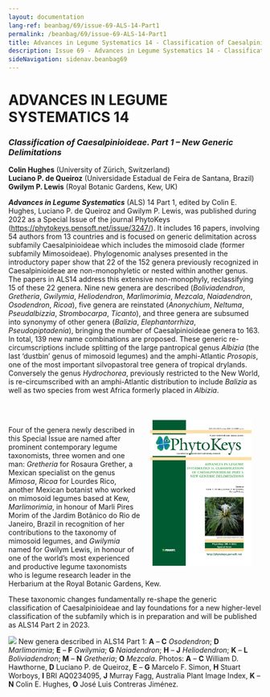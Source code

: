 ```yaml
---
layout: documentation
lang-ref: beanbag/69/issue-69-ALS-14-Part1
permalink: /beanbag/69/issue-69-ALS-14-Part1
title: Advances in Legume Systematics 14 - Classification of Caesalpinioideae. Part 1 - New Generic Delimitations.
description: Issue 69 - Advances in Legume Systematics 14 - Classification of Caesalpinioideae. Part 1 - New Generic Delimitations.
sideNavigation: sidenav.beanbag69
---
```


# ADVANCES IN LEGUME SYSTEMATICS 14

### *Classification of Caesalpinioideae. Part 1 – New Generic Delimitations*

**Colin Hughes** (University of Zürich, Switzerland)  
**Luciano P. de Queiroz** (Universidade Estadual de Feira de Santana, Brazil)  
**Gwilym P. Lewis** (Royal Botanic Gardens, Kew, UK)  

***Advances in Legume Systematics*** (ALS) 14 Part 1, edited by Colin E. Hughes, Luciano P. de Queiroz and Gwilym P. Lewis, was published during 2022 as a Special Issue of the journal PhytoKeys (<https://phytokeys.pensoft.net/issue/3247/>). It includes 16 papers, involving 54 authors from 13 countries and is focused on generic delimitation across subfamily Caesalpinioideae which includes the mimosoid clade (former subfamily Mimosoideae). Phylogenomic analyses presented in the introductory paper show that 22 of the 152 genera previously recognized in Caesalpinioideae are non-monophyletic or nested within another genus. The papers in ALS14 address this extensive non-monophyly, reclassifying 15 of these 22 genera. Nine new genera are described (*Boliviadendron*, *Gretheria*, *Gwilymia*, *Heliodendron*, *Marlimorimia*, *Mezcala*, *Naiadendron*, *Osodendron*, *Ricoa*), five genera are reinstated (*Anonychium*, *Neltuma*, *Pseudalbizzia*, *Strombocarpa*, *Ticanto*), and three genera are subsumed into synonymy of other genera (*Balizia*, *Elephantorrhiza*, *Pseudopiptadenia*), bringing the number of Caesalpinioideae genera to 163. In total, 139 new name combinations are proposed. These generic re-circumscriptions include splitting of the large pantropical genus *Albizia* (the last ‘dustbin’ genus of mimosoid legumes) and the amphi-Atlantic *Prosopis*, one of the most important silvopastoral tree genera of tropical drylands. Conversely the genus *Hydrochorea*, previously restricted to the New World, is re-circumscribed with an amphi-Atlantic distribution to include *Balizia* as well as two species from west Africa formerly placed in *Albizia*.

<br />
	<img src="/assets/images/69/issue-69-phytokeys.png" alt="Phytokeys Issue" width="40%" align="right" style="margin: 20px 20px 20px 20px">
<br />

Four of the genera newly described in this Special Issue are named after prominent contemporary legume taxonomists, three women and one man: *Gretheria* for Rosaura Grether, a Mexican specialist on the genus *Mimosa*, *Ricoa* for Lourdes Rico, another Mexican botanist who worked on mimosoid legumes based at Kew, *Marlimorimia*, in honour of Marli Pires Morim of the Jardim Botânico do Rio de Janeiro, Brazil in recognition of her contributions to the taxonomy of mimosoid legumes, and *Gwilymia* named for Gwilym Lewis, in honour of one of the world’s most experienced and productive legume taxonomists who is legume research leader in the Herbarium at the Royal Botanic Gardens, Kew.

These taxonomic changes fundamentally re-shape the generic classification of Caesalpinioideae and lay foundations for a new higher-level classification of the subfamily which is in preparation and will be published as ALS14 Part 2 in 2023.

![](/assets/images/69/New_genera_ALS14.png)
New genera described in ALS14 Part 1: **A** – **C** *Osodendron*; **D** *Marlimorimia*; **E** – **F** *Gwilymia*; **G** *Naiadendron*; **H** – **J** *Heliodendron*; **K** – **L** *Boliviadendron*; **M** – **N** *Gretheria*; **O** *Mezcala*. Photos: **A** – **C** William D. Hawthorne, **D** Luciano P. de Queiroz, **E** – **G** Marcelo F. Simon, **H** Stuart Worboys, **I** BRI AQ0234095, **J** Murray Fagg, Australia Plant Image Index, **K** – **N** Colin E. Hughes, **O** José Luis Contreras Jiménez.
